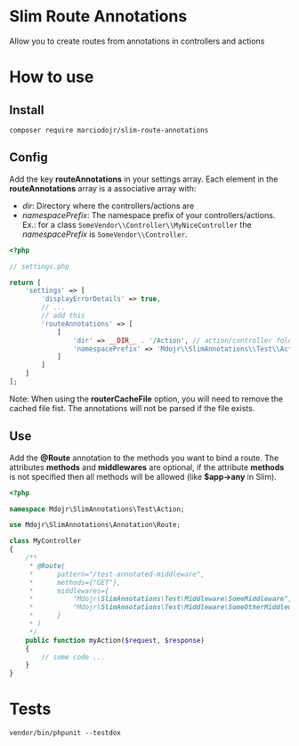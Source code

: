
# Slim Route Annotations

Allow you to create routes from annotations in controllers and actions

# How to use

## Install

```
composer require marciodojr/slim-route-annotations
```

## Config

Add the key **routeAnnotations** in your settings array. Each element in the **routeAnnotations** array
is a associative array with:

- *dir*: Directory where the controllers/actions are
- *namespacePrefix*: The namespace prefix of your controllers/actions. Ex.: for a class `SomeVendor\\Controller\\MyNiceController` the *namespacePrefix* is `SomeVendor\\Controller`.


```php
<?php

// settings.php

return [
    'settings' => [
        'displayErrorDetails' => true,
        // ...
        // add this
        'routeAnnotations' => [
            [
                'dir' => __DIR__ . '/Action', // action/controller folder
                'namespacePrefix' => 'Mdojr\\SlimAnnotations\\Test\\Action' // action/controller namespace prefix
            ]
        ]
    ]
];

```

Note: When using the **routerCacheFile** option, you will need to remove the cached file fist.
The annotations will not be parsed if the file exists.

## Use

Add the **@Route** annotation to the methods you want to bind a route.
The attributes **methods** and **middlewares** are optional, if the attribute **methods**
is not specified then all methods will be allowed (like  **$app->any** in Slim).

```php
<?php

namespace Mdojr\SlimAnnotations\Test\Action;

use Mdojr\SlimAnnotations\Annotation\Route;

class MyController
{
    /**
     * @Route(
     *      pattern="/test-annotated-middleware",
     *      methods={"GET"},
     *      middlewares={
     *          "Mdojr\SlimAnnotations\Test\Middleware\SomeMiddleware",
     *          "Mdojr\SlimAnnotations\Test\Middleware\SomeOtherMiddleware"
     *      }
     * )
     */
    public function myAction($request, $response)
    {
        // some code ...
    }
}

```


# Tests

```
vendor/bin/phpunit --testdox
```